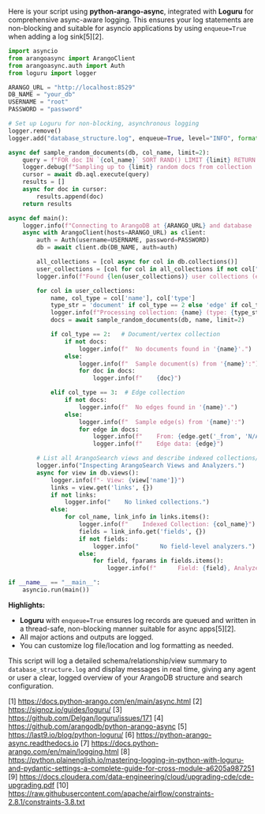 Here is your script using **python-arango-async**, integrated with **Loguru** for comprehensive async-aware logging. This ensures your log statements are non-blocking and suitable for asyncio applications by using `enqueue=True` when adding a log sink[5][2].

```python
import asyncio
from arangoasync import ArangoClient
from arangoasync.auth import Auth
from loguru import logger

ARANGO_URL = "http://localhost:8529"
DB_NAME = "your_db"
USERNAME = "root"
PASSWORD = "password"

# Set up Loguru for non-blocking, asynchronous logging
logger.remove()
logger.add("database_structure.log", enqueue=True, level="INFO", format="{time} | {level} | {message}")

async def sample_random_documents(db, col_name, limit=2):
    query = f"FOR doc IN `{col_name}` SORT RAND() LIMIT {limit} RETURN doc"
    logger.debug(f"Sampling up to {limit} random docs from collection '{col_name}'.")
    cursor = await db.aql.execute(query)
    results = []
    async for doc in cursor:
        results.append(doc)
    return results

async def main():
    logger.info(f"Connecting to ArangoDB at {ARANGO_URL} and database '{DB_NAME}'.")
    async with ArangoClient(hosts=ARANGO_URL) as client:
        auth = Auth(username=USERNAME, password=PASSWORD)
        db = await client.db(DB_NAME, auth=auth)

        all_collections = [col async for col in db.collections()]
        user_collections = [col for col in all_collections if not col["name"].startswith("_")]
        logger.info(f"Found {len(user_collections)} user collections (excluding system collections).")

        for col in user_collections:
            name, col_type = col['name'], col['type']
            type_str = 'document' if col_type == 2 else 'edge' if col_type == 3 else 'unknown'
            logger.info(f"Processing collection: {name} (type: {type_str})")
            docs = await sample_random_documents(db, name, limit=2)

            if col_type == 2:   # Document/vertex collection
                if not docs:
                    logger.info(f"  No documents found in '{name}'.")
                else:
                    logger.info(f"  Sample document(s) from '{name}':")
                    for doc in docs:
                        logger.info(f"    {doc}")

            elif col_type == 3:  # Edge collection
                if not docs:
                    logger.info(f"  No edges found in '{name}'.")
                else:
                    logger.info(f"  Sample edge(s) from '{name}':")
                    for edge in docs:
                        logger.info(f"    From: {edge.get('_from', 'N/A')} -> To: {edge.get('_to', 'N/A')}")
                        logger.info(f"    Edge data: {edge}")

        # List all ArangoSearch views and describe indexed collections/fields/analyzers
        logger.info("Inspecting ArangoSearch Views and Analyzers.")
        async for view in db.views():
            logger.info(f"- View: {view['name']}")
            links = view.get('links', {})
            if not links:
                logger.info("    No linked collections.")
            else:
                for col_name, link_info in links.items():
                    logger.info(f"    Indexed Collection: {col_name}")
                    fields = link_info.get('fields', {})
                    if not fields:
                        logger.info("      No field-level analyzers.")
                    else:
                        for field, fparams in fields.items():
                            logger.info(f"      Field: {field}, Analyzers: {fparams.get('analyzers', [])}")

if __name__ == "__main__":
    asyncio.run(main())
```

**Highlights:**
- **Loguru** with `enqueue=True` ensures log records are queued and written in a thread-safe, non-blocking manner suitable for async apps[5][2].
- All major actions and outputs are logged.
- You can customize log file/location and log formatting as needed.

This script will log a detailed schema/relationship/view summary to `database_structure.log` and display messages in real time, giving any agent or user a clear, logged overview of your ArangoDB structure and search configuration.

[1] https://docs.python-arango.com/en/main/async.html
[2] https://signoz.io/guides/loguru/
[3] https://github.com/Delgan/loguru/issues/171
[4] https://github.com/arangodb/python-arango-async
[5] https://last9.io/blog/python-loguru/
[6] https://python-arango-async.readthedocs.io
[7] https://docs.python-arango.com/en/main/logging.html
[8] https://python.plainenglish.io/mastering-logging-in-python-with-loguru-and-pydantic-settings-a-complete-guide-for-cross-module-a6205a987251
[9] https://docs.cloudera.com/data-engineering/cloud/upgrading-cde/cde-upgrading.pdf
[10] https://raw.githubusercontent.com/apache/airflow/constraints-2.8.1/constraints-3.8.txt